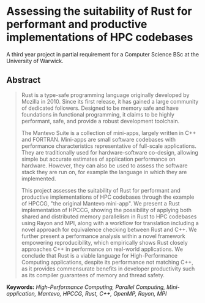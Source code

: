 # Assessing the suitability of Rust for performant and productive implementations of HPC codebases

A third year project in partial requirement for a Computer Science BSc at the
University of Warwick.

## Abstract

> Rust is a type-safe programming language originally developed by Mozilla in
> 2010. Since its first release, it has gained a large community of dedicated
> followers. Designed to be memory safe and have foundations in functional
> programming, it claims to be highly performant, safe, and provide a robust
> development toolchain.
>
> The Mantevo Suite is a collection of mini-apps, largely written in C++ and
> FORTRAN. Mini-apps are small software codebases with performance
> characteristics representative of full-scale applications. They are
> traditionally used for hardware-software co-design, allowing simple but
> accurate estimates of application performance on hardware. However, they can
> also be used to assess the software stack they are run on, for example the
> language in which they are implemented.
>
> This project assesses the suitability of Rust for performant and productive
> implementations of HPC codebases through the example of HPCCG, "the original
> Mantevo mini-app". We present a Rust implementation of HPCCG, showing the
> possibility of applying both shared and distributed memory parallelism in Rust
> to HPC codebases using Rayon and MPI, along with a workflow for translation
> including a novel approach for equivalence checking between Rust and C++. We
> further present a performance analysis within a novel framework empowering
> reproducibility, which empirically shows Rust closely approaches C++ in
> performance on real-world applications. We conclude that Rust is a viable
> language for High-Performance Computing applications, despite its performance
> not matching C++, as it provides commensurate benefits in developer
> productivity such as its compiler guarantees of memory and thread safety.
  
**Keywords:** *High-Performance Computing, Parallel Computing, Mini-application, Mantevo, HPCCG, Rust, C++, OpenMP, Rayon, MPI*  
